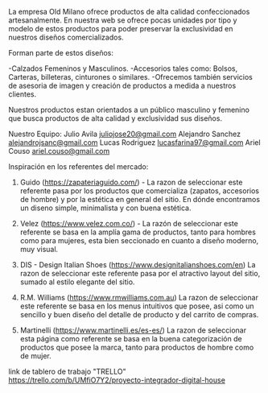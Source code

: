 La empresa Old Milano ofrece productos de alta calidad confeccionados artesanalmente. En nuestra web se ofrece pocas unidades por tipo y modelo de estos productos para poder preservar la exclusividad en nuestros diseños comercializados. 

Forman parte de estos diseños:

-Calzados Femeninos y Masculinos.
-Accesorios tales como: Bolsos, Carteras, billeteras, cinturones o similares.
-Ofrecemos también servicios de asesoria de imagen y creación de productos a medida a nuestros clientes.

Nuestros productos estan orientados a un público masculino y femenino que busca productos de alta calidad y exclusividad sus diseños.

Nuestro Equipo:
Julio Avila     juliojose20@gmail.com
Alejandro Sanchez     alejandrojsanc@gmail.com
Lucas Rodriguez      lucasfarina97@gmail.com
Ariel Couso     ariel.couso@gmail.com


Inspiración en los referentes del mercado:

1. Guido (https://zapateriaguido.com/) - La razon de seleccionar este referente pasa por los productos que comercializa (zapatos, accesorios de hombre) y por la estética en general del sitio. En dónde encontramos un diseno simple, minimalista y con buena estética.

2. Velez (https://www.velez.com.co/) - La razón de seleccionar este referente se basa en la amplía gama de productos, tanto para hombres como para mujeres, esta bien seccionado en cuanto a diseño moderno, muy visual.

3. DIS - Design Italian Shoes (https://www.designitalianshoes.com/en) La razon de seleccionar este referente pasa por el atractivo layout del sitio, sumado al estilo elegante del sitio.

4. R.M. Williams (https://www.rmwilliams.com.au) La razon de seleccionar este referente se basa en los menus intuitivos que posee, asi como un sencillo y buen diseño del detalle de producto y del carrito de compras.

5. Martinelli (https://www.martinelli.es/es-es/) La razon de seleccionar esta página como referente se basa en la buena categorización de productos que posee la marca, tanto para productos de hombre como de mujer.

link de tablero de trabajo "TRELLO"
https://trello.com/b/UMfiO7Y2/proyecto-integrador-digital-house
